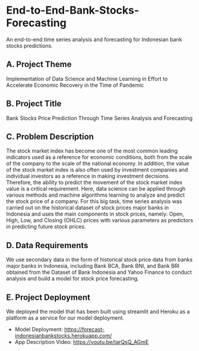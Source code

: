 # End-to-End-Bank-Stocks-Forecasting
An end-to-end time series analysis and forecasting for Indonesian bank stocks predictions.

## A. Project Theme

Implementation of Data Science and Machine Learning in Effort to Accelerate Economic Recovery in the Time of Pandemic

## B. Project Title

Bank Stocks Price Prediction Through Time Series Analysis and Forecasting

## C. Problem Description

The stock market index has become one of the most common leading indicators used as a reference for economic conditions, both from the scale of the company to the scale of the national economy. In addition, the value of the stock market index is also often used by investment companies and individual investors as a reference in making investment decisions. Therefore, the ability to predict the movement of the stock market index value is a critical requirement. Here, data science can be applied through various methods and machine algorithms learning to analyze and predict the stock price of a company. For this big task, time series analysis was carried out on the historical dataset of stock prices major banks in Indonesia and uses the main components in stock prices, namely: Open, High, Low, and Closing (OHLC) prices with various parameters as predictors in predicting future stock prices.

## D. Data Requirements

We use secondary data in the form of historical stock price data from banks major banks in Indonesia, including Bank BCA, Bank BNI, and Bank BRI obtained from the Dataset of Bank Indonesia and Yahoo Finance to conduct analysis and build a model for stock price forecasting.

## E. Project Deployment

We deployed the model that has been built using streamlit and Heroku as a platform as a service for our model deployment.

- Model Deployment: https://forecast-indonesianbankstocks.herokuapp.com/ 
- App Description Video: https://youtu.be/tarQsQ_AGmE 
